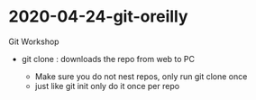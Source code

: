 # 2020-04-24-git-oreilly
Git Workshop

- git clone <URL>: downloads the repo from web to PC
  - Make sure you do not nest repos, only run git clone once
  - just like git init only do it once per repo


